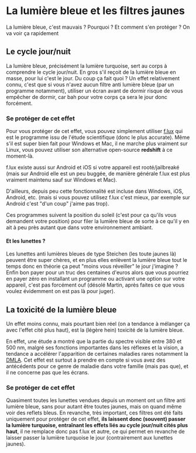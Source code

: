 # La lumière bleue et les filtres jaunes

La lumière bleue, c'est mauvais ? Pourquoi ? Et comment s'en protéger ? On va voir ça rapidement

## Le cycle jour/nuit

La lumière bleue, précisément la lumière turquoise, sert au corps à comprendre le cycle jour/nuit. En gros s'il reçoit de la lumière bleue en masse, pour lui c'est le jour. Du coup
ça fait quoi ? Un effet relativement connu, c'est que si vous n'avez aucun filtre anti lumière bleue (par un programme notamment), utiliser un écran avant de dormir risque
de vous empêcher de dormir, car bah pour votre corps ça sera le jour donc forcément. 

### Se protéger de cet effet

Pour vous protéger de cet effet, vous pouvez simplement utiliser [f.lux](https://justgetflux.com/) qui est le programme issu de l'étude scientifique (donc le plus accurate). Même s'il
est super bien fait pour Windows et Mac, il ne marche plus vraiment sur Linux, vous pouvez utiliser son alternative open-source **redshift** à ce moment-là.

f.lux existe aussi sur Android et iOS si votre appareil est rooté/jailbreaké (mais sur Android elle est un peu buggée, de manière générale f.lux est plus vraiment maintenu sauf sur
Windows et Mac).

D'ailleurs, depuis peu cette fonctionnalité est incluse dans Windows, iOS, Android, etc. (mais si vous pouvez utilisez f.lux c'est mieux, par exemple sur Android c'est
"d'un coup" j'aime pas trop).

Ces programmes suivent la position du soleil (c'est pour ça qu'ils vous demandent votre position) pour filer la lumière bleue de sorte à ce qu'il y en ait à peu près autant que
dans votre environnement ambiant. 

#### Et les lunettes ?

Les lunettes anti lumières bleues de type Steichen (les toute jaunes là) peuvent être super chères, et en plus elles enlèvent la lumière bleue tout le temps donc en théorie ça peut
"moins vous réveiller" le jour j'imagine ? Enfin bon payer pour un truc des centaines d'euros alors que vous pourriez en payer zéro en installant un programme ou activant une option sur
votre appareil, c'est pas forcément ouf (désolé Martin, après faites ce que vous voulez évidemment on est pas là pour juger).

## La toxicité de la lumière bleue

Un effet moins connu, mais pourtant bien réel (on a tendance à mélanger ça avec l'effet cité plus haut), est la (légère hein) toxicité de la lumière bleue. 

En effet, une étude a montré que la partie du spectre visible entre 380 et 500 nm, malgré ses fonctions importantes dans les réflexes et la vision, a tendance a accélérer l'apparition de certaines
maladies rares notamment la [DMLA](https://fr.wikipedia.org/wiki/D%C3%A9g%C3%A9n%C3%A9rescence_maculaire_li%C3%A9e_%C3%A0_l%27%C3%A2ge). Cet effet est surtout à prendre en compte si
vous avez des antécédents pour ce genre de maladie dans votre famille (mais pas que), et il ne concerne pas que les écrans.

### Se protéger de cet effet

Quasiment toutes les lunettes vendues depuis un moment ont un filtre anti lumière bleue, sans pour autant être toutes jaunes, mais on quand même voir des reflets bleus. En revanche,
très important, ces filtres ont été faits uniquement pour protéger de cet effet, **ils laissent donc (souvent) passer la lumière turquoise, entraînant les effets liés
au cycle jour/nuit cités plus haut**, il ne remplace donc pas f.lux et autre, ce qui permet en revanche de laisser passer la lumière turquoise le jour (contrairement aux lunettes jaunes).
